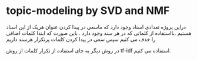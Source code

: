 # topic-modeling by SVD and NMF
دراین پروژه تعدادی اسناد وجود دارد که ماسعی در پیدا کردن عنوان هریک از این اسناد هستیم .بااستفاده از کلماتی که در هر سند وجود دارد .
باین صورت که ابتدا کلمات اضافی را خذف می کنیم سپس سعی در پیدا کردن کلمات پرتکرار هرسند داریم 

در روش دیگر به جای استفاده از تکرار کلمات از روش tf-idf استفاده می کنیم.
